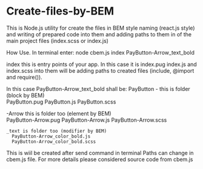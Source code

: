 # Create-files-by-BEM
This is Node.js utility for create the files in BEM style naming (react.js style) and writing of prepared code into them and adding paths to them in of the main project files (index.scss or index.js)

How Use. 
In terminal enter:
  node cbem.js index PayButton-Arrow_text_bold
  
index this is entry points of your app. In this case it is index.pug index.js and index.scss into them will be adding paths to created files (include, @import and require()). 

In this case PayButton-Arrow_text_bold shall be:
PayButton - this is folder (block by BEM)  
  PayButton.pug
  PayButton.js
  PayButton.scss
  
  -Arrow this is folder too (element by BEM)  
    PayButton-Arrow.pug
    PayButton-Arrow.js
    PayButton-Arrow.scss
    
    _text is folder too (modifier by BEM)  
      PayButton-Arrow_color_bold.js
      PayButton-Arrow_color_bold.scss
      
This is wiil be created after send command in terminal
Paths can change in cbem.js file.
For more details please considered source code from cbem.js
